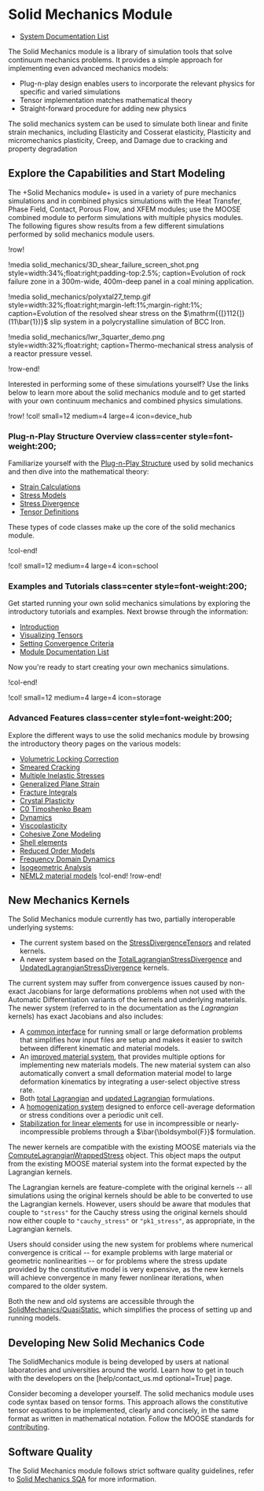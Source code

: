 # Solid Mechanics Module

- [System Documentation List](solid_mechanics/systems.md)

The Solid Mechanics module is a library of simulation tools that solve
continuum mechanics problems. It provides a simple approach for implementing
even advanced mechanics models:

- Plug-n-play design enables users to incorporate the relevant physics for specific and varied simulations
- Tensor implementation matches mathematical theory
- Straight-forward procedure for adding new physics

The solid mechanics system can be used to simulate both linear and finite strain mechanics, including
Elasticity and Cosserat elasticity, Plasticity and micromechanics plasticity, Creep, and
Damage due to cracking and property degradation

## Explore the Capabilities and Start Modeling

The +Solid Mechanics module+ is used in a variety of pure mechanics simulations
and in combined physics simulations with the Heat Transfer, Phase Field, Contact,
Porous Flow, and XFEM modules; use the MOOSE combined module to perform simulations
with multiple physics modules. The following figures show results from a few
different simulations performed by solid mechanics module users.

!row!

!media solid_mechanics/3D_shear_failure_screen_shot.png
       style=width:34%;float:right;padding-top:2.5%;
       caption=Evolution of rock failure zone in a 300m-wide, 400m-deep panel in a coal mining application.

!media solid_mechanics/polyxtal27_temp.gif
       style=width:32%;float:right;margin-left:1%;margin-right:1%;
       caption=Evolution of the resolved shear stress on the $\mathrm{{[}112{]}(11\bar{1})}$ slip system in a polycrystalline simulation of BCC Iron.

!media solid_mechanics/lwr_3quarter_demo.png
       style=width:32%;float:right;
       caption=Thermo-mechanical stress analysis of a reactor pressure vessel.

!row-end!


Interested in performing some of these simulations yourself? Use the links below
to learn more about the solid mechanics module and to get started with your own
continuum mechanics and combined physics simulations.

!row!
!col! small=12 medium=4 large=4 icon=device_hub

### Plug-n-Play Structure Overview class=center style=font-weight:200;

Familiarize yourself with the [Plug-n-Play Structure](solid_mechanics/plug_n_play.md)
used by solid mechanics and then dive into the mathematical theory:

- [Strain Calculations](solid_mechanics/Strains.md)
- [Stress Models](solid_mechanics/Stresses.md)
- [Stress Divergence](solid_mechanics/StressDivergence.md)
- [Tensor Definitions](solid_mechanics/TensorClasses.md)

These types of code classes make up the core of the solid mechanics module.

!col-end!

!col! small=12 medium=4 large=4 icon=school

### Examples and Tutorials class=center style=font-weight:200;

Get started running your own solid mechanics simulations by exploring the
introductory tutorials and examples. Next browse through the information:

- [Introduction](solid_mechanics/tutorials/introduction/index.md)
- [Visualizing Tensors](solid_mechanics/VisualizingTensors.md)
- [Setting Convergence Criteria](solid_mechanics/Convergence.md)
- [Module Documentation List](solid_mechanics/systems.md)

Now you're ready to start creating your own mechanics simulations.

!col-end!

!col! small=12 medium=4 large=4 icon=storage

### Advanced Features class=center style=font-weight:200;

Explore the different ways to use the solid mechanics module by browsing the
introductory theory pages on the various models:

- [Volumetric Locking Correction](solid_mechanics/VolumetricLocking.md)
- [Smeared Cracking](/ComputeSmearedCrackingStress.md)
- [Multiple Inelastic Stresses](/ComputeMultipleInelasticStress.md)
- [Generalized Plane Strain](solid_mechanics/generalized_plane_strain.md)
- [Fracture Integrals](solid_mechanics/FractureIntegrals.md)
- [Crystal Plasticity](/ComputeMultipleCrystalPlasticityStress.md)
- [C0 Timoshenko Beam](solid_mechanics/C0TimoshenkoBeam.md)
- [Dynamics](solid_mechanics/Dynamics.md)
- [Viscoplasticity](/ADViscoplasticityStressUpdate.md)
- [Cohesive Zone Modeling](CohesiveZone/index.md)
- [Shell elements](solid_mechanics/ShellElements.md)
- [Reduced Order Models](/LAROMANCE.md)
- [Frequency Domain Dynamics](/1d_elastic_waves.md)
- [Isogeometric Analysis](solid_mechanics/examples/cframe_iga.md)
- [NEML2 material models](solid_mechanics/NEML2.md)
!col-end!
!row-end!

## New Mechanics Kernels

The Solid Mechanics module currently has two, partially interoperable
underlying systems:

- The current system based on the [StressDivergenceTensors](/StressDivergenceTensors.md) and related kernels.
- A newer system based on the [TotalLagrangianStressDivergence](/TotalLagrangianStressDivergence.md) and [UpdatedLagrangianStressDivergence](/UpdatedLagrangianStressDivergence.md) kernels.

The current system may suffer from convergence issues caused by non-exact Jacobians for large deformations problems when not used with the Automatic Differentiation variants of the kernels and underlying materials.
The newer system (referred to in the documentation as the *Lagrangian* kernels) has exact Jacobians and also includes:

- A [common interface](solid_mechanics/LagrangianKernelTheory.md) for running small or large deformation problems that simplifies how input files are setup and makes it easier to switch between different kinematic and material models.
- An [improved material system](solid_mechanics/NewMaterialSystem.md), that provides multiple options for implementing new materials models.  The new material system can also automatically convert a small deformation material model to large deformation kinematics by integrating a user-select objective stress rate.
- Both [total Lagrangian](/TotalLagrangianStressDivergence.md) and [updated Lagrangian](/UpdatedLagrangianStressDivergence.md) formulations.
- A [homogenization system](/solid_mechanics/Homogenization.md) designed to enforce cell-average deformation or stress conditions over a periodic unit cell.
- [Stabilization for linear elements](/solid_mechanics/Stabilization.md) for use in incompressible or nearly-incompressible problems through a $\bar{\boldsymbol{F}}$ formulation.

The newer kernels are compatible with the existing MOOSE materials via the [ComputeLagrangianWrappedStress](/ComputeLagrangianWrappedStress.md) object.  This object maps the output from the existing MOOSE material system into the format expected
by the Lagrangian kernels.

The Lagrangian kernels are feature-complete with the original kernels -- all simulations using the original kernels should be able to be converted to use the
Lagrangian kernels.  However, users should be aware that modules that couple to `"stress"` for the Cauchy stress using the original kernels should now either couple to `"cauchy_stress"` or `"pk1_stress"`, as appropriate, in the Lagrangian kernels.

Users should consider using the new system
for problems where numerical convergence is critical -- for example problems with large material or geometric nonlinearities -- or
for problems where the stress update provided by the constitutive model is very expensive, as the new kernels will achieve convergence
in many fewer nonlinear iterations, when compared to the older system.

Both the new and old systems are accessible through the [SolidMechanics/QuasiStatic](/Physics/SolidMechanics/QuasiStatic/index.md), which simplifies the process of
setting up and running models.

## Developing New Solid Mechanics Code

The SolidMechanics module is being developed by users at national laboratories
and universities around the world. Learn how to get in touch with the developers
on the [help/contact_us.md optional=True] page.

Consider becoming a developer yourself.
The solid mechanics module uses code syntax based on tensor forms. This approach
allows the constitutive tensor equations to be implemented, clearly and concisely,
in the same format as written in mathematical notation.
Follow the MOOSE standards for [contributing](framework/contributing.md).

## Software Quality

The Solid Mechanics module follows strict software quality guidelines, refer to
[Solid Mechanics SQA](solid_mechanics/sqa/index.md) for more information.
